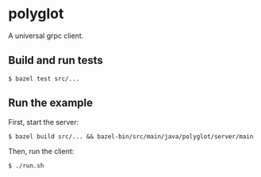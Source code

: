 # polyglot
A universal grpc client.

## Build and run tests

`$ bazel test src/...`

## Run the example

First, start the server: 

`$ bazel build src/... && bazel-bin/src/main/java/polyglot/server/main`

Then, run the client:

`$ ./run.sh`
